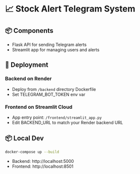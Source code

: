 
# 📈 Stock Alert Telegram System

## 📦 Components
- Flask API for sending Telegram alerts
- Streamlit app for managing users and alerts

## 🚀 Deployment

### Backend on Render
- Deploy from `/backend` directory Dockerfile
- Set TELEGRAM_BOT_TOKEN env var

### Frontend on Streamlit Cloud
- App entry point: `/frontend/streamlit_app.py`
- Edit BACKEND_URL to match your Render backend URL

## 📦 Local Dev

```bash
docker-compose up --build
```

- Backend: http://localhost:5000
- Frontend: http://localhost:8501
